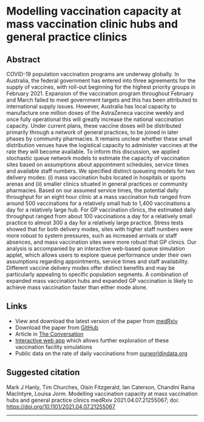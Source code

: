 # Modelling vaccination capacity at mass vaccination clinic hubs and general practice clinics

## Abstract
COVID-19 population vaccination programs are underway globally. In Australia, the federal government has entered into three agreements for the supply of vaccines, with roll-out beginning for the highest priority groups in February 2021. Expansion of the vaccination program throughout February and March failed to meet government targets and this has been attributed to international supply issues. However, Australia has local capacity to manufacture one million doses of the AstraZeneca vaccine weekly and once fully operational this will greatly increase the national vaccination capacity. Under current plans, these vaccine doses will be distributed primarily through a network of general practices, to be joined in later phases by community pharmacies. It remains unclear whether these small distribution venues have the logistical capacity to administer vaccines at the rate they will become available. To inform this discussion, we applied stochastic queue network models to estimate the capacity of vaccination sites based on assumptions about appointment schedules, service times and available staff numbers. We specified distinct queueing models for two delivery modes: (i) mass vaccination hubs located in hospitals or sports arenas and (ii) smaller clinics situated in general practices or community pharmacies. Based on our assumed service times, the potential daily throughput for an eight hour clinic at a mass vaccination hub ranged from around 500 vaccinations for a relatively small hub to 1,400 vaccinations a day for a relatively large hub. For GP vaccination clinics, the estimated daily throughput ranged from about 100 vaccinations a day for a relatively small practice to almost 300 a day for a relatively large practice. Stress tests showed that for both delivery modes, sites with higher staff numbers were more robust to system pressures, such as increased arrivals or staff absences, and mass vaccination sites were more robust that GP clinics. Our analysis is accompanied by an interactive web-based queue simulation applet, which allows users to explore queue performance under their own assumptions regarding appointments, service times and staff availability. Different vaccine delivery modes offer distinct benefits and may be particularly appealing to specific population segments. A combination of expanded mass vaccination hubs and expanded GP vaccination is likely to achieve mass vaccination faster than either mode alone.

## Links
* View and download the latest version of the paper from [medRxiv](https://doi.org/10.1101/2021.04.07.21255067)
* Download the paper from [GitHub](https://github.com/CBDRH/vaccineQueue/blob/main/Preprint/Preprint.pdf) 
* Article in [The Conversation](https://theconversation.com/drafts/158519/) 
* [Interactive web app](https://cbdrh.shinyapps.io/queueSim/) which allows further exploration of these vaccination facility simulations 
* Public data on the rate of daily vaccinations from [ourworldindata.org](https://github.com/owid/covid-19-data/tree/master/public/data/vaccinations)

## Suggested citation
Mark J Hanly, Tim Churches, Oisín Fitzgerald, Ian Caterson, Chandini Raina MacIntyre, Louisa Jorm.
Modelling vaccination capacity at mass vaccination hubs and general practice clinics
medRxiv 2021.04.07.21255067; doi: https://doi.org/10.1101/2021.04.07.21255067

***

